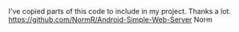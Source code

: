 I've copied parts of this code to include in my project.  Thanks a lot.
https://github.com/NormR/Android-Simple-Web-Server
Norm